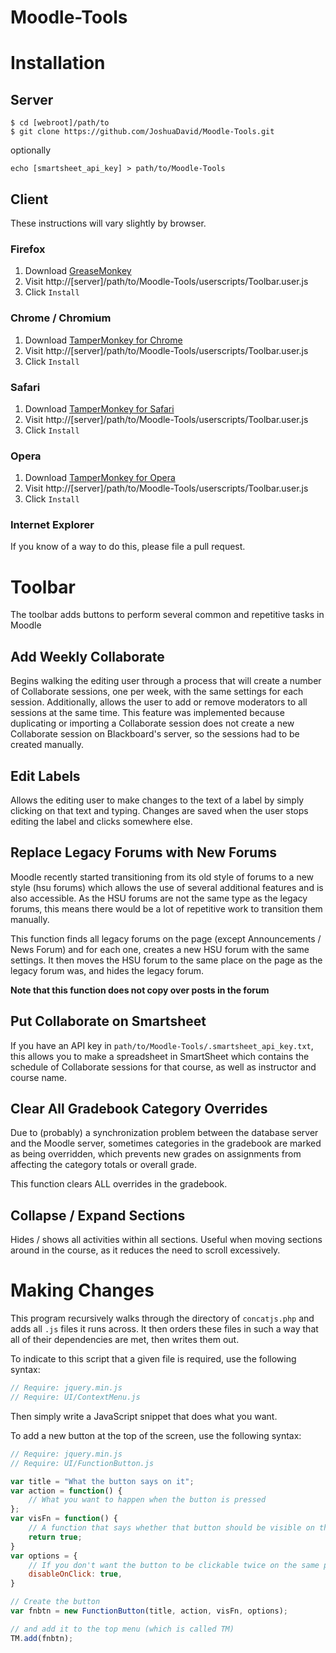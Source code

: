 # Moodle-Tools

# Installation

## Server

    $ cd [webroot]/path/to
    $ git clone https://github.com/JoshuaDavid/Moodle-Tools.git

optionally

    echo [smartsheet_api_key] > path/to/Moodle-Tools

## Client
These instructions will vary slightly by browser.

### Firefox
1. Download [GreaseMonkey](https://addons.mozilla.org/en-Us/firefox/addon/greasemonkey/)
2. Visit http://[server]/path/to/Moodle-Tools/userscripts/Toolbar.user.js
3. Click `Install`

### Chrome / Chromium
1. Download [TamperMonkey for Chrome](http://tampermonkey.net/?browser=chrome)
2. Visit http://[server]/path/to/Moodle-Tools/userscripts/Toolbar.user.js
3. Click `Install`

### Safari
1. Download [TamperMonkey for Safari](http://tampermonkey.net/?browser=safari)
2. Visit http://[server]/path/to/Moodle-Tools/userscripts/Toolbar.user.js
3. Click `Install`

### Opera
1. Download [TamperMonkey for Opera](http://tampermonkey.net/?browser=opera)
2. Visit http://[server]/path/to/Moodle-Tools/userscripts/Toolbar.user.js
3. Click `Install`

### Internet Explorer
If you know of a way to do this, please file a pull request.

# Toolbar

The toolbar adds buttons to perform several common and repetitive tasks in Moodle

## Add Weekly Collaborate
Begins walking the editing user through a process that will create a number of Collaborate sessions, one per week,
with the same settings for each session. Additionally, allows the user to add or remove moderators to all sessions
at the same time. This feature was implemented because duplicating or importing a Collaborate session does not create
a new Collaborate session on Blackboard's server, so the sessions had to be created manually.

## Edit Labels
Allows the editing user to make changes to the text of a label by simply clicking on that text and typing. Changes 
are saved when the user stops editing the label and clicks somewhere else.

## Replace Legacy Forums with New Forums
Moodle recently started transitioning from its old style of forums to a new style (hsu forums) which allows the use
of several additional features and is also accessible. As the HSU forums are not the same type as the legacy forums,
this means there would be a lot of repetitive work to transition them manually.

This function finds all legacy forums on the page (except Announcements / News Forum) and for each one, creates a 
new HSU forum with the same settings. It then moves the HSU forum to the same place on the page as the legacy forum
was, and hides the legacy forum.

**Note that this function does not copy over posts in the forum**

## Put Collaborate on Smartsheet
If you have an API key in `path/to/Moodle-Tools/.smartsheet_api_key.txt`, this allows you to make a spreadsheet
in SmartSheet which contains the schedule of Collaborate sessions for that course, as well as instructor and
course name.

## Clear All Gradebook Category Overrides
Due to (probably) a synchronization problem between the database server and the Moodle server, sometimes categories
in the gradebook are marked as being overridden, which prevents new grades on assignments from affecting the category
totals or overall grade.

This function clears ALL overrides in the gradebook. 

## Collapse / Expand Sections
Hides / shows all activities within all sections. Useful when moving sections around in the course, as it reduces 
the need to scroll excessively.

# Making Changes

This program recursively walks through the directory of `concatjs.php` and adds all `.js` files it runs across. It then orders these files in such a way that all of their dependencies are met, then writes them out.

To indicate to this script that a given file is required, use the following syntax:
```javascript
// Require: jquery.min.js
// Require: UI/ContextMenu.js
```

Then simply write a JavaScript snippet that does what you want.

To add a new button at the top of the screen, use the following syntax:
```javascript
// Require: jquery.min.js
// Require: UI/FunctionButton.js

var title = "What the button says on it";
var action = function() {
    // What you want to happen when the button is pressed
};
var visFn = function() {
    // A function that says whether that button should be visible on that page
    return true;
}
var options = {
    // If you don't want the button to be clickable twice on the same page.
    disableOnClick: true,
}

// Create the button
var fnbtn = new FunctionButton(title, action, visFn, options);

// and add it to the top menu (which is called TM)
TM.add(fnbtn);
```
